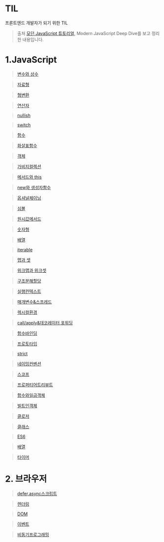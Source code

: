# TIL

프론트엔드 개발자가 되기 위한 TIL

> 출처 [모던 JavaScript 튜토리얼](https://ko.javascript.info/), Modern JavaScript Deep Dive를 보고 정리한 내용입니다.

# 1.JavaScript

> [변수와 상수](/JavaScript/변수와상수.md)

> [자료형](/JavaScript/자료형.md)

> [형변환](/JavaScript/형변환.md)

> [연산자](/JavaScript/연산자.md)

> [nullish](/JavaScript/nullish.md)

> [switch](/JavaScript/switch.md)

> [함수](/JavaScript/함수.md)

> [화살표함수](/JavaScript/화살표함수.md)

> [객체](/JavaScript/객체.md)

> [가비지컬렉션](/JavaScript/가비지컬렉션.md)

> [메서드와 this](/JavaScript/메서드&this.md)

> [new와 생성자함수](/JavaScript/new&생성자.md)

> [옵셔널체이닝](/JavaScript/옵셔널체이닝.md)

> [심볼](/JavaScript/심볼.md)

> [원시값메서드](/JavaScript/원시값메서드.md)

> [숫자형](/JavaScript/숫자형.md)

> [배열](/JavaScript/배열.md)

> [iterable](/JavaScript/iterable.md)

> [맵과 셋](/JavaScript/맵과셋.md)

> [위크맵과 위크셋](/JavaScript/위크맵과위크셋.md)

> [구조분해할당](/JavaScript/구조분해할당.md)

> [실행컨텍스트](/JavaScript/실행컨텍스트.md)

> [매개변수&스프레드](/JavaScript/매개변수&스프레드.md)

> [렉시컬환경](/JavaScript/렉시컬환경.md)

> [call/apply&데코레이터,포워딩](/JavaScript/call/apply&데코레이터,포워딩.md)

> [함수바인딩](/JavaScript/함수바인딩.md)

> [프로토타입](/JavaScript/프로토타입.md)

> [strict](/JavaScript/strict.md)

> [네이밍컨벤션](/JavaScript/네이밍컨벤션.md)

> [스코프](/JavaScript/스코프.md)

> [프로퍼티어트리뷰트](/JavaScript/프로퍼티어트리뷰트.md)

> [함수와일급객체](/JavaScript/함수와일급객체.md)

> [빌트인객체](/JavaScript/빌트인객체.md)

> [클로저](/JavaScript/클로저.md)

> [클래스](/JavaScript/클래스.md)

> [ES6](/JavaScript/ES6.md)

> [배열](/JavaScript/배열.md)

> [타이머](/JavaScript/타이머.md)

# 2. 브라우저

> [defer,async스크립트](/브라우저/defer,async스크립트.md)

> [렌더링](/브라우저/렌더링.md)

> [DOM](/브라우저/DOM.md)

> [이벤트](/브라우저/이벤트.md)

> [비동기프로그래밍](/브라우저/비동기프로그래밍.md)

